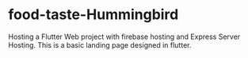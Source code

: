 # food-taste-Hummingbird
Hosting a Flutter Web project with firebase hosting  and Express Server Hosting. This is a basic landing page designed in flutter.
